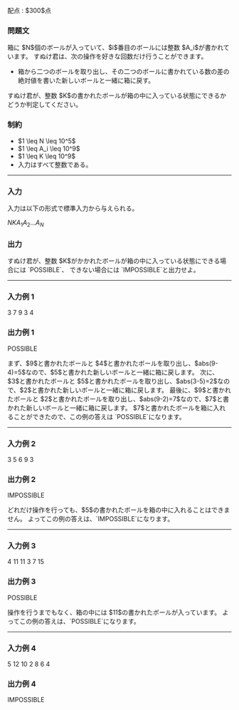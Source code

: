 
<div>

<span>

<span>

<p>
配点 : $300$点
</p>

<div>

<section>

### **問題文**

<p>
箱に $N$個のボールが入っていて、$i$番目のボールには整数 $A_i$が書かれています。
すぬけ君は、次の操作を好きな回数だけ行うことができます。
</p>

<ul>

<li>
箱から二つのボールを取り出し、その二つのボールに書かれている数の差の絶対値を書いた新しいボールと一緒に箱に戻す。
</li>

</ul>

<p>
すぬけ君が、整数 $K$の書かれたボールが箱の中に入っている状態にできるかどうか判定してください。
</p>

</section>

</div>

<div>

<section>

### **制約**

<ul>

<li>
$1 \leq N \leq 10^5$
</li>

<li>
$1 \leq A_i \leq 10^9$
</li>

<li>
$1 \leq K \leq 10^9$
</li>

<li>
入力はすべて整数である。
</li>

</ul>

</section>

</div>

---

<div>

<div>

<section>

### **入力**

<p>
入力は以下の形式で標準入力から与えられる。
</p>

<div>

$N$$K$$A_1$$A_2$$...$$A_N$
</div>

</section>

</div>

<div>

<section>

### **出力**

<p>
すぬけ君が、整数 $K$がかかれたボールが箱の中に入っている状態にできる場合には `POSSIBLE`、
できない場合には `IMPOSSIBLE`と出力せよ。
</p>

</section>

</div>

</div>

---

<div>

<section>

### **入力例 1**

<div>

3 7
9 3 4

</div>

</section>

</div>

<div>

<section>

### **出力例 1**

<div>

POSSIBLE

</div>

<p>
まず、$9$と書かれたボールと $4$と書かれたボールを取り出し、$abs(9-4)=5$なので、$5$と書かれた新しいボールと一緒に箱に戻します。
次に、$3$と書かれたボールと $5$と書かれたボールを取り出し、$abs(3-5)=2$なので、$2$と書かれた新しいボールと一緒に箱に戻します。
最後に、$9$と書かれたボールと $2$と書かれたボールを取り出し、$abs(9-2)=7$なので、$7$と書かれた新しいボールと一緒に箱に戻します。
$7$と書かれたボールを箱に入れることができたので、この例の答えは `POSSIBLE`になります。
</p>

</section>

</div>

---

<div>

<section>

### **入力例 2**

<div>

3 5
6 9 3

</div>

</section>

</div>

<div>

<section>

### **出力例 2**

<div>

IMPOSSIBLE

</div>

<p>
どれだけ操作を行っても、$5$の書かれたボールを箱の中に入れることはできません。
よってこの例の答えは、`IMPOSSIBLE`になります。
</p>

</section>

</div>

---

<div>

<section>

### **入力例 3**

<div>

4 11
11 3 7 15

</div>

</section>

</div>

<div>

<section>

### **出力例 3**

<div>

POSSIBLE

</div>

<p>
操作を行うまでもなく、箱の中には $11$の書かれたボールが入っています。
よってこの例の答えは、`POSSIBLE`になります。
</p>

</section>

</div>

---

<div>

<section>

### **入力例 4**

<div>

5 12
10 2 8 6 4

</div>

</section>

</div>

<div>

<section>

### **出力例 4**

<div>

IMPOSSIBLE

</div>

</section>

</div>

</span>

</span>

</div>
